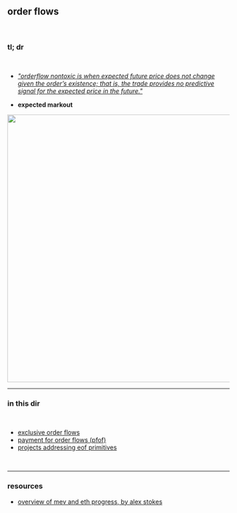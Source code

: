 ## order flows

<br>

### tl; dr

<br>

* *["orderflow nontoxic is when expected future price does not change given the order’s existence; that is, the trade provides no predictive signal for the expected price in the future."](https://xenophonlabs.com/papers/uniswap_valuing_orderflow.pdf)*

* **expected markout**

<img width="606" src="https://user-images.githubusercontent.com/1130416/219824398-c044f48d-6389-4f27-bac5-9ba73554c1ea.png">



<br>


----

### in this dir

<br>

* [exclusive order flows](exclusive_order_flows.md)
* [payment for order flows (pfof)](101.md)
* [projects addressing eof primitives](projects.md)

<br>

---

### resources

* [overview of mev and eth progress, by alex stokes](https://www.youtube.com/watch?v=DZfKE8djQTM)
